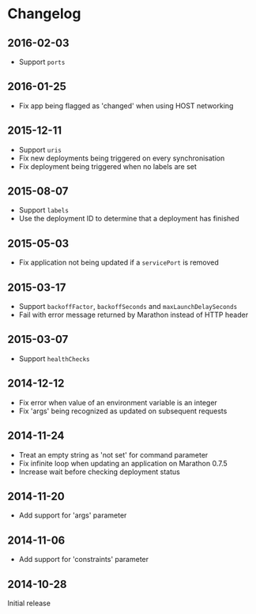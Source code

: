 # Changelog

## 2016-02-03

* Support `ports`

## 2016-01-25

* Fix app being flagged as 'changed' when using HOST networking

## 2015-12-11

* Support `uris`
* Fix new deployments being triggered on every synchronisation
* Fix deployment being triggered when no labels are set 

## 2015-08-07

* Support `labels`
* Use the deployment ID to determine that a deployment has finished 

## 2015-05-03

* Fix application not being updated if a `servicePort` is removed

## 2015-03-17

* Support `backoffFactor`, `backoffSeconds` and `maxLaunchDelaySeconds`
* Fail with error message returned by Marathon instead of HTTP header

## 2015-03-07

* Support `healthChecks`

## 2014-12-12

* Fix error when value of an environment variable is an integer
* Fix 'args' being recognized as updated on subsequent requests

## 2014-11-24

* Treat an empty string as 'not set' for command parameter
* Fix infinite loop when updating an application on Marathon 0.7.5
* Increase wait before checking deployment status

## 2014-11-20

* Add support for 'args' parameter

## 2014-11-06

* Add support for 'constraints' parameter

## 2014-10-28

Initial release
